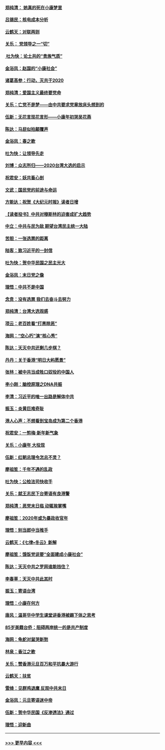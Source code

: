 #### [郑纯清： 她真的死在小康梦里](../pages/nsc993/n11806623.md?t=01202101) 
#### [吕锡民：核电成本分析](../pages/nsc993/n11806284.md?t=01202101) 
#### [云鹤天：对联两则](../pages/nsc993/n11805957.md?t=01202101) 
#### [关乐： 党领导之一“切”](../pages/nsc993/n11804505.md?t=01202101) 
#### [ 吐为快：论土共的“贵族气质”](../pages/nsc993/n11804490.md?t=01202101) 
#### [金浴凤：赵国的“小康社会”](../pages/nsc993/n11804452.md?t=01202101) 
#### [诸葛高参：行动，灭共于2020](../pages/nsc993/n11804120.md?t=01202101) 
#### [郑纯清：爱国主义最终要党命](../pages/nsc993/n11802197.md?t=01202101) 
#### [关乐：亡党不是梦——由中共要求党章放床头想到的](../pages/nsc993/n11802156.md?t=01202101) 
#### [伍新：无花言现花言形——小康年初哭吴花燕](../pages/nsc993/n11800044.md?t=01202101) 
#### [陈达：马屁似拍颠覆声](../pages/nsc993/n11800010.md?t=01202101) 
#### [金浴凤：春之歌](../pages/nsc993/n11797687.md?t=01202101) 
#### [吐为快：让领导先走](../pages/nsc993/n11797512.md?t=01202101) 
#### [刘博：众志所归——2020台湾大选的启示](../pages/nsc993/n11796878.md?t=01202101) 
#### [祝君安：妖共畜心剖](../pages/nsc993/n11794273.md?t=01202101) 
#### [文武：国民党的前途与命运](../pages/nsc993/n11794198.md?t=01202101) 
#### [方能达：祝贺《大纪元时报》读者日增](../pages/nsc993/n11793807.md?t=01202101) 
#### [【读者投书】中共对穆斯林的迫害成扩大趋势](../pages/nsc993/n11791371.md?t=01202101) 
#### [中立：中共与民为敌 期望台湾民主统一大陆](../pages/nsc993/n11790392.md?t=01202101) 
#### [苦胆：一张选票的距离](../pages/nsc993/n11788914.md?t=01202101) 
#### [陆客：致习近平的一封信](../pages/nsc993/n11788867.md?t=01202101) 
#### [吐为快：贺中华民国之民主光大](../pages/nsc993/n11788618.md?t=01202101) 
#### [金浴凤：末日党之像](../pages/nsc993/n11787475.md?t=01202101) 
#### [理悟：中共不是中国](../pages/nsc993/n11787463.md?t=01202101) 
#### [念贲：没有选票  我们去奋斗去努力](../pages/nsc993/n11787398.md?t=01202101) 
#### [郑纯清：台湾大选观感](../pages/nsc993/n11786210.md?t=01202101) 
#### [项云：老百姓看“打黑除恶”](../pages/nsc993/n11785398.md?t=01202101) 
#### [海网：“空心朽”演“核心秀”](../pages/nsc993/n11783874.md?t=01202101) 
#### [陈达：天灭中共还剩几步棋？](../pages/nsc993/n11783719.md?t=01202101) 
#### [丹丹：关于香港“明日大屿愿景”](../pages/nsc993/n11783273.md?t=01202101) 
#### [张林：被中共当成牲口奴役的中国人](../pages/nsc993/n11782397.md?t=01202101) 
#### [李小刚：脑控原理之DNA共振](../pages/nsc993/n11780962.md?t=01202101) 
#### [李清：习近平的唯一出路是解体中共](../pages/nsc993/n11780866.md?t=01202101) 
#### [振玉：炎黄巨难奇耻](../pages/nsc993/n11779632.md?t=01202101) 
#### [港人心声：不想看到宝岛成为第二个香港](../pages/nsc993/n11778817.md?t=01202101) 
#### [祝君安：一剪梅‧新年新气象](../pages/nsc993/n11776340.md?t=01202101) 
#### [关乐：小康年 大役现](../pages/nsc993/n11774213.md?t=01202101) 
#### [伍新：红朝总理令怎总不灵？](../pages/nsc993/n11770813.md?t=01202101) 
#### [廖祖笙：千年不遇的乱政](../pages/nsc993/n11770373.md?t=01202101) 
#### [吐为快：公检法司快收手](../pages/nsc993/n11770359.md?t=01202101) 
#### [关乐：就王志民下台寄语有良港警](../pages/nsc993/n11769903.md?t=01202101) 
#### [郑纯清：恶党末日临 动辄挨掌嘴](../pages/nsc993/n11769356.md?t=01202101) 
#### [廖祖笙：2020年或为暴政收官年](../pages/nsc993/n11768216.md?t=01202101) 
#### [理悟：别当郎中当推手](../pages/nsc993/n11768243.md?t=01202101) 
#### [云鹤天：《七律▪冬云》新解](../pages/nsc993/n11768204.md?t=01202101) 
#### [廖祖笙：饿饭党说要“全面建成小康社会”](../pages/nsc993/n11767482.md?t=01202101) 
#### [陈达：天灭中共之罗网谁能挡住？](../pages/nsc993/n11767465.md?t=01202101) 
#### [李春草：天灭中共此其时](../pages/nsc993/n11767452.md?t=01202101) 
#### [振玉：寄语台湾](../pages/nsc993/n11767432.md?t=01202101) 
#### [理悟：小康在何方](../pages/nsc993/n11767394.md?t=01202101) 
#### [唐风：温哥华中学生课堂讲香港被踢下体之思考](../pages/nsc993/n11766848.md?t=01202101) 
#### [85岁美籍台侨：阻碍两岸统一的是共产制度](../pages/nsc993/n11765043.md?t=01202101) 
#### [海网：龟蛇对鼠哭新愁](../pages/nsc993/n11764895.md?t=01202101) 
#### [林泉：香江之歌](../pages/nsc993/n11764415.md?t=01202101) 
#### [关乐：赞香港元旦百万和平抗暴大游行](../pages/nsc993/n11764382.md?t=01202101) 
#### [云鹤天：扶贫](../pages/nsc993/n11764245.md?t=01202101) 
#### [雪绮：见群鸡退鹰  反观中共末日](../pages/nsc993/n11762112.md?t=01202101) 
#### [金浴凤：元旦寄语迷中帝](../pages/nsc993/n11761788.md?t=01202101) 
#### [伍新：贺中华民国《反渗透法》通过](../pages/nsc993/n11761994.md?t=01202101) 
#### [理悟：迎新曲](../pages/nsc993/n11761152.md?t=01202101) 

----
#### [ >>> 更早内容 <<< ](../indexes/nsc993-earlier.md)
